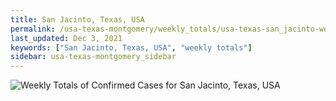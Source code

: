 ```yaml
---
title: San Jacinto, Texas, USA
permalink: /usa-texas-montgomery/weekly_totals/usa-texas-san_jacinto-weekly_totals.html
last_updated: Dec 3, 2021
keywords: ["San Jacinto, Texas, USA", "weekly totals"]
sidebar: usa-texas-montgomery_sidebar
---
```


![Weekly Totals of Confirmed Cases for San Jacinto, Texas, USA](/covid_tracker/images/graphs/usa-texas-san_jacinto-weekly_totals_graph.png)
